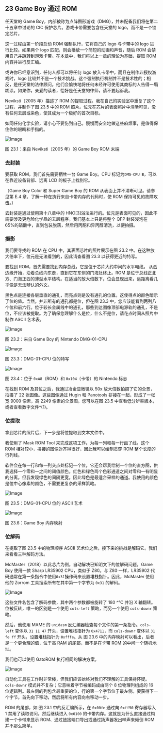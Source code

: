 ## **23  Game Boy 通过 ROM**

任天堂的 Game Boy，内部被称为点阵图形游戏（DMG），并未配备我们将在第二十五章中讨论的 CIC 保护芯片。游戏卡带需要包含任天堂的 logo，而不是一个锁定芯片。

这一过程由第一阶段启动 ROM 强制执行，它将自己的 logo 与卡带中的 logo 进行比较。如果两个 logo 匹配，则会播放一个简短的动画和声音，随后 ROM 会禁用自己并跳转到游戏卡带。在本章中，我们将以上一章的理论为基础，提取 ROM 内容并进行反汇编。

或许你已经意识到，任何人都可以将任何 logo 放入卡带中，而且在制作非授权游戏时，logo 比较并不是一个技术挑战。这个强制执行机制并不是技术性的；相反，是任天堂的法律顾问，他们会愉快地将任何未经许可使用其商标的人告得一塌糊涂。如果你，亲爱的读者，恰好是任天堂的律师，请不要起诉我。

Neviksti（2005 年）描述了 ROM 的提取过程。我在自己的实验室中重复了这个过程，并制作了图 23.5 中的 ROM 照片。位元在芯片的表面照片中清晰可见，没有任何去层或染色，使其成为一个极好的首次目标。

如同任何化学实验，请小心不要伤到自己。慢慢而安全地做这些麻烦事，是值得保住你的眼睛和手指的。

![Image](img/f0218-01.jpg)

图 23.1：来自 Neviksti（2005 年）的 Game Boy ROM 末端

### **去封装**

要获取 ROM，我们首先需要牺牲一台 Game Boy。CPU 标记为`DMG-CPU B`，可以在靠近设备背部、远离 LCD 的板子上找到它。

（Game Boy Color 和 Super Game Boy 的 ROM 从表面上并不清晰可见。请参见第 E.4 章，了解一种在执行来自卡带内存的代码时，使 ROM 保持可见的故障攻击。）

去封装是通过使用第十八章中的 HNO[3]浴法进行的。位元是表面可见的，因此不需要涉及更危险化学品的去层程序。我们基本上只是将整个 QFP 封装浸泡在 65%的硝酸中，直到包装脱落，然后用丙酮和异丙醇清洗，以便拍摄。

### **摄影**

我们要寻找的 ROM 在 CPU 中，其表面芯片的照片展示在图 23.2 中。在这种放大倍率下，位元是无法看到的，因此请查看图 23.3 以获得更近的特写。

要找到 ROM，首先需要找到内存总线，它是位于芯片大约中间的水平电缆。 从西边缘开始，沿着总线向东走，直到它在东侧的门海处终止。ROM 是位于总线正北方、门海正西的薄型水平结构。在适当的放大倍数下，位会显现出来，远距离看几乎像是无法辨认的外文。

黑色点是连接各层垂直的通孔，而亮点则是没有通孔的位置。这使得点的颜色暗示了位的值。当然，并非所有的通孔都是位，但在图 23.3 中，您应该能看到两列八个位和前六行。位于较长金属线中的通孔，那些到达图像顶部电源轨的通孔，不是位，不应该被提取。为了确保您理解什么是位，什么不是位，请花点时间从照片中制作 ASCII 艺术表。

![Image](img/f0220-01.jpg)

图 23.2：来自 Game Boy 的 Nintendo DMG-01-CPU

![Image](img/f0221-01.jpg)

图 23.3：DMG-01-CPU 位的特写

![Image](img/f0221-01a.jpg)

图 23.4：位于 `0xA8`（ROM）和 `0x104`（卡带）的 Nintendo 标志

在找到 ROM 及其位之后，我通过冶金显微镜以 50x 放大倍数拍摄了它的全景，拍摄了 22 张图像。这些图像通过 Hugin 和 Panotools 拼接在一起，形成了一张宽 9000 像素，高 2249 像素的全景图。您可以在图 23.5 中查看低分辨率版本，或者查看数字文件^(1)。

### **位提取**

拿到芯片的照片后，下一步是将位提取到文本文件中。

我使用了 Mask ROM Tool 来完成这项工作，为每一列和每一行画了线。这个 ROM 相对较小，拼接的图像对齐得很好，因此我可以绘制贯穿 ROM 整个长度的行列线。

软件会在每一行和每一列交点处标记一个位，它还会帮我绘制一个位的直方图，供我选择一个零和一之间的阈值颜色。红色和绿色两个色彩通道之间对零和一有明显的分离，但我发现绿色的间隔更宽，因此绿色是最适合采样的通道。我使用的颜色是位中心像素的颜色，不需要更复杂的采样策略。

![Image](img/f0223-01.jpg)

图 23.5：DMG-01-CPU 位的 ASCII 艺术

![Image](img/f0224-01.jpg)

图 23.6：Game Boy 内存映射

### **位解码**

在提取了图 23.5 中的物理顺序 ASCII 艺术位之后，接下来的挑战是解码它。我们来看看三种解码方法。

McMaster（2018）以此芯片为例，自动解决已知明文下的位解码问题。Game Boy 使用一款 Sharp LR35902 CPU，类似于 Z80。与 Z80 一样，LR35902 代码通常在第一条指令中使用`0x31`操作码来设置堆栈指针。因此，McMaster 使用他的 Zorrom 工具搜索所有在其中第一个字节为 `0x31` 的解码。

![Image](img/f0225-01.jpg)

这些文件名包含了解码参数，其中两个参数都被旋转了 180 ^°C 并沿 X 轴翻转。位被反转，唯一的区别是一个使用 `cols-left` 策略，而另一个使用 `cols-downr` 策略。

然后，他使用 MAME 的 `unidasm` 反汇编器检查每个文件的第一条指令。`cols-left` 变体以 `31 11 47` 开头，设置堆栈指针为 `0x4711`，而 `cols-downr` 变体以 `31 fe ff` 开头，设置堆栈指针为 `0xfffe`。从 图 23.6 中的内存映射可以看出，后者是一个更合理的值，位于高 RAM 的尾部，而不是在卡带 ROM 的中间一个随机地址。

我们也可以使用 GatoROM 执行相同的解决方案。

![Image](img/f0225-02.jpg)

自动化工具在工作时非常棒，但我们应该始终对我们不理解的工具保持怀疑。`cols-downr` 模式并不复杂；它意味着字节被编码成由两个 8 位物理列组成的 16 位逻辑列。最左侧的列包含最重要的位，行的第一个字节位于最左侧。要获得下一个字节，首先向下移动，然后将所有内容向右移动一步。

ROM 的尾部，如 图 23.1 中的反汇编所示，在 `0x00fe` 通过向 `0xff50` 寄存器写入 1 禁用了读取访问，然后继续进入 `0x0100` 的卡带内存。这就是为什么直接通过构建一个卡带来显示 ROM、通过链接端口导出或通过扬声器发出哔声来倾倒 ROM 并不那么简单。
